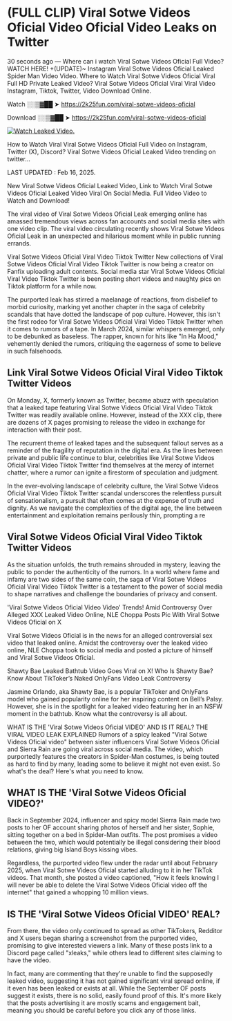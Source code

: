 # (FULL CLIP) ️Viral Sotwe Videos Oficial Video Oficial Video Leaks on Twitter

30 seconds ago — Where can i watch ️Viral Sotwe Videos Oficial Full Video? WATCH HERE! +(UPDATE)~ Instagram ️Viral Sotwe Videos Oficial Leaked Spider Man Video Video. Where to Watch ️Viral Sotwe Videos Oficial Viral Full HD Private Leaked Video? ️Viral Sotwe Videos Oficial Viral Viral Video Instagram, Tiktok, Twitter, Video Download Online.

Watch ░░▒▓██ ➤ https://2k25fun.com/️viral-sotwe-videos-oficial

Download ░░▒▓██ ➤ https://2k25fun.com/️viral-sotwe-videos-oficial

[![Watch Leaked Video.](https://miro.medium.com/v2/resize:fit:828/format:webp/1*cilzJN44JGOrTw9NJCrNHA.gif "Watch Leaked Video")](https://2k25fun.com/️viral-sotwe-videos-oficial)

How to Watch Viral ️Viral Sotwe Videos Oficial Full Video on Instagram, Twitter (X), Discord? ️Viral Sotwe Videos Oficial Leaked Video trending on twitter...

LAST UPDATED : Feb 16, 2025.

New ️Viral Sotwe Videos Oficial Leaked Video, Link to Watch ️Viral Sotwe Videos Oficial Leaked Video Viral On Social Media. Full Video Video to Watch and Download!

The viral video of ️Viral Sotwe Videos Oficial Leak emerging online has amassed tremendous views across fan accounts and social media sites with one video clip. The viral video circulating recently shows ️Viral Sotwe Videos Oficial Leak in an unexpected and hilarious moment while in public running errands.

️Viral Sotwe Videos Oficial Viral Video Tiktok Twitter New collections of ️Viral Sotwe Videos Oficial Viral Video Tiktok Twitter is now being a creator on Fanfix uploading adult contents. Social media star ️Viral Sotwe Videos Oficial Viral Video Tiktok Twitter is been posting short videos and naughty pics on Tiktok platform for a while now.

The purported leak has stirred a maelanage of reactions, from disbelief to morbid curiosity, marking yet another chapter in the saga of celebrity scandals that have dotted the landscape of pop culture. However, this isn't the first rodeo for ️Viral Sotwe Videos Oficial Viral Video Tiktok Twitter when it comes to rumors of a tape. In March 2024, similar whispers emerged, only to be debunked as baseless. The rapper, known for hits like "In Ha Mood," vehemently denied the rumors, critiquing the eagerness of some to believe in such falsehoods.

## Link ️Viral Sotwe Videos Oficial Viral Video Tiktok Twitter Videos

On Monday, X, formerly known as Twitter, became abuzz with speculation that a leaked tape featuring ️Viral Sotwe Videos Oficial Viral Video Tiktok Twitter was readily available online. However, instead of the XXX clip, there are dozens of X pages promising to release the video in exchange for interaction with their post.

The recurrent theme of leaked tapes and the subsequent fallout serves as a reminder of the fragility of reputation in the digital era. As the lines between private and public life continue to blur, celebrities like ️Viral Sotwe Videos Oficial Viral Video Tiktok Twitter find themselves at the mercy of internet chatter, where a rumor can ignite a firestorm of speculation and judgment.

In the ever-evolving landscape of celebrity culture, the ️Viral Sotwe Videos Oficial Viral Video Tiktok Twitter scandal underscores the relentless pursuit of sensationalism, a pursuit that often comes at the expense of truth and dignity. As we navigate the complexities of the digital age, the line between entertainment and exploitation remains perilously thin, prompting a re

##  ️Viral Sotwe Videos Oficial Viral Video Tiktok Twitter Videos

As the situation unfolds, the truth remains shrouded in mystery, leaving the public to ponder the authenticity of the rumors. In a world where fame and infamy are two sides of the same coin, the saga of ️Viral Sotwe Videos Oficial Viral Video Tiktok Twitter is a testament to the power of social media to shape narratives and challenge the boundaries of privacy and consent.

'️Viral Sotwe Videos Oficial Video Video' Trends! Amid Controversy Over Alleged XXX Leaked Video Online, NLE Choppa Posts Pic With ️Viral Sotwe Videos Oficial on X

️Viral Sotwe Videos Oficial is in the news for an alleged controversial sex video that leaked online. Amidst the controversy over the leaked video online, NLE Choppa took to social media and posted a picture of himself and ️Viral Sotwe Videos Oficial.

Shawty Bae Leaked Bathtub Video Goes Viral on X! Who Is Shawty Bae? Know About TikToker’s Naked OnlyFans Video Leak Controversy

Jasmine Orlando, aka Shawty Bae, is a popular TikToker and OnlyFans model who gained popularity online for her inspiring content on Bell’s Palsy. However, she is in the spotlight for a leaked video featuring her in an NSFW moment in the bathtub. Know what the controversy is all about.

WHAT IS THE '️Viral Sotwe Videos Oficial VIDEO' AND IS IT REAL? THE VIRAL VIDEO LEAK EXPLAINED Rumors of a spicy leaked "️Viral Sotwe Videos Oficial video" between sister influencers ️Viral Sotwe Videos Oficial and Sierra Rain are going viral across social media. The video, which purportedly features the creators in Spider-Man costumes, is being touted as hard to find by many, leading some to believe it might not even exist. So what's the deal? Here's what you need to know.

## WHAT IS THE '️Viral Sotwe Videos Oficial VIDEO?'

Back in September 2024, influencer and spicy model Sierra Rain made two posts to her OF account sharing photos of herself and her sister, Sophie, sitting together on a bed in Spider-Man outfits. The post promises a video between the two, which would potentially be illegal considering their blood relations, giving big Island Boys kissing vibes.

Regardless, the purported video flew under the radar until about February 2025, when ️Viral Sotwe Videos Oficial started alluding to it in her TikTok videos. That month, she posted a video captioned, "How it feels knowing I will never be able to delete the ️Viral Sotwe Videos Oficial video off the internet" that gained a whopping 10 million views.

## IS THE '️Viral Sotwe Videos Oficial VIDEO' REAL?

From there, the video only continued to spread as other TikTokers, Redditor and X users began sharing a screenshot from the purported video, promising to give interested viewers a link. Many of these posts link to a Discord page called "xleaks," while others lead to different sites claiming to have the video.

In fact, many are commenting that they're unable to find the supposedly leaked video, suggesting it has not gained significant viral spread online, if it even has been leaked or exists at all. While the September OF posts suggest it exists, there is no solid, easily found proof of this. It's more likely that the posts advertising it are mostly scams and engagement bait, meaning you should be careful before you click any of those links.